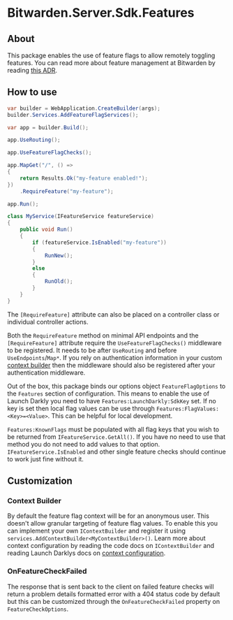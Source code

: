 # Bitwarden.Server.Sdk.Features

## About

This package enables the use of feature flags to allow remotely toggling features. You can read more about
feature management at Bitwarden by reading
[this ADR](https://contributing.bitwarden.com/architecture/adr/feature-management).

## How to use

```csharp
var builder = WebApplication.CreateBuilder(args);
builder.Services.AddFeatureFlagServices();

var app = builder.Build();

app.UseRouting();

app.UseFeatureFlagChecks();

app.MapGet("/", () =>
{
    return Results.Ok("my-feature enabled!");
})
    .RequireFeature("my-feature");

app.Run();
```

```csharp
class MyService(IFeatureService featureService)
{
    public void Run()
    {
        if (featureService.IsEnabled("my-feature"))
        {
            RunNew();
        }
        else
        {
            RunOld();
        }
    }
}
```

The `[RequireFeature]` attribute can also be placed on a controller class or individual controller
actions.

Both the `RequireFeature` method on minimal API endpoints and the `[RequireFeature]` attribute
require the `UseFeatureFlagChecks()` middleware to be registered. It needs to be after `UseRouting`
and before `UseEndpoints`/`Map*`. If you rely on authentication information in your custom
[context builder](#context-builder) then the middleware should also be registered after your
authentication middleware.

Out of the box, this package binds our options object `FeatureFlagOptions` to the `Features` section
of configuration. This means to enable the use of Launch Darkly you need to have
`Features:LaunchDarkly:SdkKey` set. If no key is set then local flag values can be use through
`Features:FlagValues:<Key>=<Value>`. This can be helpful for local development.

`Features:KnownFlags` must be populated with all flag keys that you wish to be returned from
`IFeatureService.GetAll()`. If you have no need to use that method you do not need to add values to
that option. `IFeatureService.IsEnabled` and other single feature checks should continue to work
just fine without it.

## Customization

### Context Builder

By default the feature flag context will be for an anonymous user. This doesn't allow granular
targeting of feature flag values. To enable this you can implement your own `IContextBuilder` and
register it using `services.AddContextBuilder<MyContextBuilder>()`. Learn more about context
configuration by reading the code docs on `IContextBuilder` and reading Launch Darklys docs on
[context configuration](https://launchdarkly.com/docs/sdk/features/context-config#expand-net-server-side-code-sample).

### OnFeatureCheckFailed

The response that is sent back to the client on failed feature checks will return a problem details
formatted error with a 404 status code by default but this can be customized through the
`OnFeatureCheckFailed` property on `FeatureCheckOptions`.
